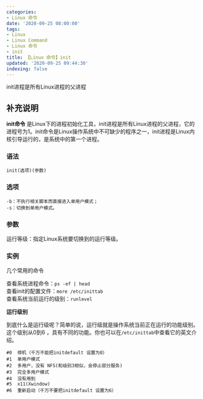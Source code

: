 ```yaml
---
categories:
- Linux 命令
date: '2020-09-25 08:00:00'
tags:
- Linux
- Linux Command
- Linux 命令
- init
title: 【Linux 命令】init
updated: '2020-09-25 09:44:30'
indexing: false
---
```


init进程是所有Linux进程的父进程

## 补充说明

**init命令** 是Linux下的进程初始化工具，init进程是所有Linux进程的父进程，它的进程号为1。init命令是Linux操作系统中不可缺少的程序之一，init进程是Linux内核引导运行的，是系统中的第一个进程。

###  语法

```shell
init(选项)(参数)
```

###  选项

```shell
-b：不执行相关脚本而直接进入单用户模式；
-s：切换到单用户模式。
```

###  参数

运行等级：指定Linux系统要切换到的运行等级。

###  实例

几个常用的命令

查看系统进程命令：`ps -ef | head`  
查看init的配置文件：`more /etc/inittab`  
查看系统当前运行的级别：`runlevel`

 **运行级别** 

到底什么是运行级呢？简单的说，运行级就是操作系统当前正在运行的功能级别。这个级别从0到6 ，具有不同的功能。你也可以在`/etc/inittab`中查看它的英文介绍。

```shell
#0  停机（千万不能把initdefault 设置为0）
#1  单用户模式
#2  多用户，没有 NFS(和级别3相似，会停止部分服务)
#3  完全多用户模式
#4  没有用到
#5  x11(Xwindow)
#6  重新启动（千万不要把initdefault 设置为6）
```


<!-- Linux命令行搜索引擎：https://jaywcjlove.github.io/linux-command/ -->
